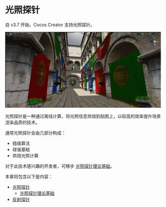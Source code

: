 # 光照探针

自 v3.7 开始，Cocos Creator 支持光照探针。

![preview](img/index.png)

光照探针是一种通过离线计算，将光照信息烘焙到贴图上，以较高的效率提升场景渲染品质的技术。

通常光照探针会由几部分构成：
- 插值算法
- 球谐基础
- 烘焙光照计算

对于此技术感兴趣的开发者，可移步 [光照探针理论基础](light-probe-theory.md)。

本章将包含以下是内容：

- [光照探针](light-probe.md)
    - [光照探针理论基础](light-probe-theory.md)
- [反射探针](reflection-probe.md)
